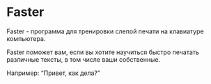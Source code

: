 Faster
=======================
Faster - программа для тренировки слепой печати на клавиатуре компьютера.

Faster поможет вам, если вы хотите научиться быстро печатать различные тексты, в том числе ваши собственные.

Например: “Привет, как дела?”
